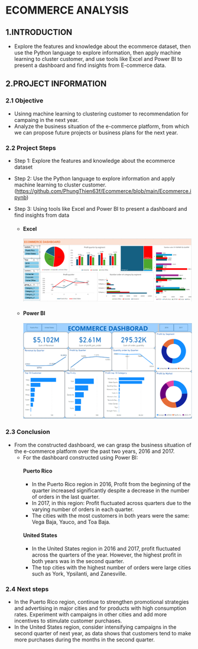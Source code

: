 # ECOMMERCE ANALYSIS
## 1.INTRODUCTION
- Explore the features and knowledge about the ecommerce dataset, then use the Python language to explore information, then apply machine learning to cluster customer, and use tools like Excel and Power BI to present a dashboard and find insights from E-commerce data.
## 2.PROJECT INFORMATION
### 2.1 Objective
- Usinng machine learning to clustering customer to recommendation for campaing in the next year.
- Analyze the business situation of the e-commerce platform, from which we can propose future projects or business plans for the next year.
### 2.2 Project Steps
- Step 1: Explore the features and knowledge about the ecommerce dataset
- Step 2: Use the Python language to explore information and apply machine learning to cluster customer.
  (https://github.com/PhungThien63f/Ecommerce/blob/main/Ecommerce.ipynb)
- Step 3: Using tools like Excel and Power BI to present a dashboard and find insights from data
  
  - #### Excel
    ![markdown](https://github.com/PhungThien63f/Ecommerce/blob/main/Excel.png)
    
  - #### Power BI
    ![markdown](https://github.com/PhungThien63f/Ecommerce/blob/main/Power_BI.png)
### 2.3 Conclusion
- From the constructed dashboard, we can grasp the business situation of the e-commerce platform over the past two years, 2016 and 2017.
  - For the dashboard constructed using Power BI:
    #### Puerto Rico
    - In the Puerto Rico region in 2016, Profit from the beginning of the quarter increased significantly despite a decrease in the number of orders in the last quarter.
    - In 2017, in this region: Profit fluctuated across quarters due to the varying number of orders in each quarter.
    - The cities with the most customers in both years were the same: Vega Baja, Yauco, and Toa Baja.
    #### United States
    - In the United States region in 2016 and 2017, profit fluctuated across the quarters of the year. However, the highest profit in both years was in the second quarter.
    - The top cities with the highest number of orders were large cities such as York, Ypsilanti, and Zanesville.
### 2.4 Next steps
- In the Puerto Rico region, continue to strengthen promotional strategies and advertising in major cities and for products with high consumption rates. Experiment with campaigns in other cities and add more incentives to stimulate customer purchases.
- In the United States region, consider intensifying campaigns in the second quarter of next year, as data shows that customers tend to make more purchases during the months in the second quarter.
  
 
    
  
  
